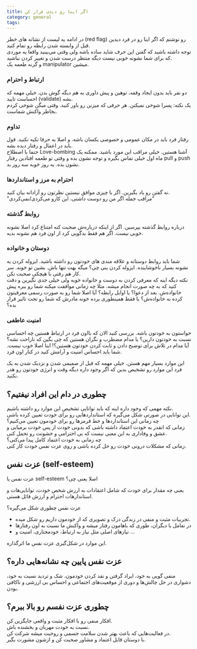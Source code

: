 ```yaml
---
title: اگر اینا رو دیدی فرار کن
category: general
tags:  
---
```


در ادامه یه لیست از نشانه های خطر (red flag) رو نوشتم که اگر اینا رو در فرد دیدین قبل از وابسته شدن رابطه رو تمام کنید. <br>
توجه داشته باشید که گفتن این حرف شاید ساده باشه ولی وقتی می‌بینید واقعا یه موردی که برای شما نشونه خوبی نیست دیگه منتظر درست شدن و تغییر کردن نباشید. <br>
و گرنه طعمه یک manipulator میشین.


### ارتباط و احترام


دو نفر باید بدون ایجاد وقفه، توهین و پیش داوری به هم دیگه گوش بدن. خیلی مهمه که احساست تایید (validate) بشه. <br>
یک نکته: پسرا شوخی نمیکنن. هر حرفی که میزنن رو باور کنید. وقتی میگن شوخی کردم بخاطر واکنش شماست.

### تداوم

رفتار فرد باید در مکان عمومی و خصوصی یکسان باشه. و اصلا به حرفا تکیه نکنید. قول باید در اعمال و رفتار دیده بشه. <br>
حتما با اصطلاح Love-bombing آشنا هستین. خیلی مراقب این مورد باشید. ممکنه یک ماه اول خیلی تماس بگیره و توجه نشون بده و وقتی تو طعمه افتادین رفتار pull و push نشون بده. یه روز خوبه سه روز بد.


### احترام به مرز و استانداردها

نه گفتن رو یاد بگیرین. اگر با چیزی موافق نیستین نظرتون رو آزادانه بیان کنید. <br>
"مراقب جمله اگر من رو دوست داشتی، این کارو می‌کردی/نمی‌کردی"

### روابط گذشته

درباره روابط گذشته بپرسین. اگر از اینکه درباره‌ش صحبت کنه امتناع کرد اصلا نشونه خوبی نیست. اگر هم فقط بدگویی کرد از اون فرد هم نشونه بدیه.

### دوستان و خانواده

شما باید روابط دوستانه و علاقه مندی های خودتون رو داشته باشید. ایزوله کردن یه نشونه بسیار ناخوشاینده. ایزوله کردن ینی چی؟ میگه بهت تنها باش. بشین تو خونه. سر کار هم رفتی با هیچکی صحبت نکن. <br>
نکته دیگه اینه که معرفی کردن به دوست و خانواده خوبه ولی خیلی جدی نگیرین و دقت کنید که به چه صورت انجام میشه. مثلا چه زمانی موافقت میکنه شما رو ببره پیش خانواده‌ش. بعد از دعوا؟ یا اوایل رابطه؟ آیا اصلا شما رو به صورت رسمی معرفیتون کرده به خانواده‌ش؟ یا فقط همینطوری برده خونه مادرش که شما رو تحت تاثیر قرار بده؟

### امنیت عاطفی

حواستون به خودتون باشه. بررسی کنید الان که بااون فرد در ارتباط هستین چه احساسی نسبت به خودتون دارین؟ یا مدام مضطرب و نگران هستین که چی بگین که ناراحت نشه؟ آیا مدام در تلاش برای توضبح دادن و ثابت کردن خودتون هستین؟! اینا اصلا خوب نیست. شما باید احساس امنیت و آرامش کنید در کنار اون فرد.


این موارد بسیار مهم هستن. خیلی مهمه که قبل از صمیمی شدن و نزدیک شدن به یک فرد این موارد رو تشخیص بدین که اگر وجود داره دیگه وقت و انرژی خودتون رو هدر نکنید.

## چطوری در دام این افراد نیفتیم؟

نکته مهمی که وجود داره اینه که باید توانایی تشخیص این موارد رو داشته باشیم. <br> 
این توانایی در صورتی شکل می‌گیره که استانداردهایی رو برای خودت تعیین کرده باشی. <br>
چه زمانی این استانداردها و خط قرمزها رو برای خودمون تعیین می‌کنیم؟ <br>
زمانی که انقدر به خودت اعتماد داشته باشی که بدونی خودت از پس خودت برمیایی و عشق و وفاداری به این معنی نیست که بی احترامی و خشونت رو تحمل کنی. <br>
چه زمانی به خودت اعتماد کامل پیدا می‌کنی؟<br>
زمانی که مشکلات درونی خودت رو حل کرده باشی و روی عزت نفس خودت کار کنی.



## عزت نفس (self-esteem)



عزت نفس یا self-esteem اصلا یعنی چی؟

یعنی چه مقدار برای خودت که شامل اعتقادات به ارزش شخص خودت، توانایی‌هات و استاندارهات احترام و ارزش قائل هستی. 

عزت نفس چطوری شکل می‌گیره؟<br>
- تجربیات مثبت و منفی در زندگی درک و تصویری که از خودمون داریم رو شکل میده.<br>
- در تعامل با دیگران، طوری که باهامون رفتار میشه و واکنش ما نسبت به اون رفتارها<br>
- نیازهای اصلی مثل نیاز به ارتباط، خودمختاری، امنیت و ...<br>

این موارد در شکل‌گیری عزت نفس ما اثرگذاره.


## عزت نفس پایین چه نشانه‌هایی داره؟

منفی گویی به خود، ایراد گرفتن و نقد کردن خودمون، شک و تردید نسبت به خود، دشواری در حل چالش‌ها و دوری از موقعیت‌های اجتماعی و احساس بی ارزشی و ناکافی بودن.



## چطوری عزت نفسم رو بالا ببرم؟ 

افکار منفی رو با افکار مثبت و واقعی جایگزین کن.<br>
نسبت به خودت مهربان و بخشنده باش.<br>
در فعالیت‌هایی که باعث بهتر شدن سلامت جسمی و روحیت میشه شرکت کن.<br>
با دوستان قابل اعتماد و مشاور صحبت کن و ازشون مشورت بگیر.<br>


































